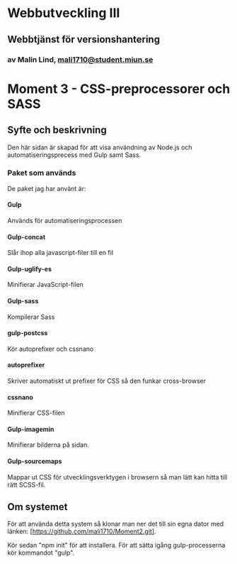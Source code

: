 # Webbutveckling III

## Webbtjänst för versionshantering

### av Malin Lind, mali1710@student.miun.se

# Moment 3 - CSS-preprocessorer och SASS

## Syfte och beskrivning

Den här sidan är skapad för att visa användning av Node.js och automatiseringsprecess med Gulp samt Sass.

### Paket som används

De paket jag har använt är:

#### Gulp

Används för automatiseringsprocessen

#### Gulp-concat

Slår ihop alla javascript-filer till en fil

#### Gulp-uglify-es

Minifierar JavaScript-filen

#### Gulp-sass

Kompilerar Sass

#### gulp-postcss

Kör autoprefixer och cssnano

#### autoprefixer

Skriver automatiskt ut prefixer för CSS så den funkar cross-browser

#### cssnano

Minifierar CSS-filen

#### Gulp-imagemin

Minifierar bilderna på sidan.

#### Gulp-sourcemaps

Mappar ut CSS för utvecklingsverktygen i browsern så man lätt kan hitta till rätt SCSS-fil.

## Om systemet

För att använda detta system så klonar man ner det till sin egna dator med länken: [https://github.com/mali1710/Moment2.git].

Kör sedan "npm init" för att installera. För att sätta igång gulp-processerna kör kommandot "gulp".

